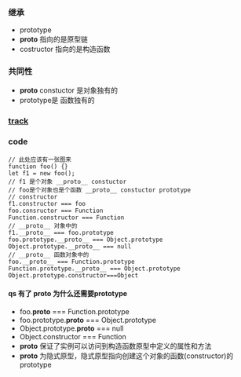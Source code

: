### 继承
- prototype 
- __proto__ 指向的是原型链
- costructor 指向的是构造函数

### 共同性
- __proto__ constuctor 是对象独有的
- prototype是 函数独有的
### [track](https://juejin.im/post/6844903816874164232)
### code
    

    // 此处应该有一张图来
    function foo() {}
    let f1 = new foo();
    // f1 是个对象 __proto__ constuctor
    // foo是个对象也是个函数 __proto__ constuctor prototype
    // constructor
    f1.constructor === foo
    foo.consructor === Function
    Function.constructor === Function
    // __proto__ 对象中的
    f1.__proto__ === foo.prototype
    foo.prototype.__proto__ === Object.prototype
    Object.prototype.__proto__ === null
    // __proto__ 函数对象中的
    foo.__proto__ === Function.prototype
    Function.prototype.__proto__ === Object.prototype
    Object.prototype.constructor===Object
    




#### qs 有了 __proto__ 为什么还需要prototype
- foo.__proto__ === Function.prototype
- foo.prototype.__proto__ === Object.prototype
- Object.prototype.__proto__ === null
- Object.constructor === Function
- __proto__ 保证了实例可以访问到构造函数原型中定义的属性和方法
- __proto__ 为隐式原型，隐式原型指向创建这个对象的函数(constructor)的prototype